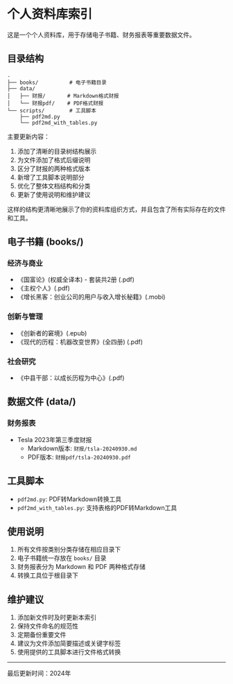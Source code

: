 # 个人资料库索引

这是一个个人资料库，用于存储电子书籍、财务报表等重要数据文件。

## 目录结构

```
.
├── books/          # 电子书籍目录
├── data/          
│   ├── 财报/       # Markdown格式财报
│   └── 财报pdf/    # PDF格式财报
└── scripts/        # 工具脚本
    ├── pdf2md.py
    └── pdf2md_with_tables.py
```

主要更新内容：
1. 添加了清晰的目录树结构展示
2. 为文件添加了格式后缀说明
3. 区分了财报的两种格式版本
4. 新增了工具脚本说明部分
5. 优化了整体文档结构和分类
6. 更新了使用说明和维护建议

这样的结构更清晰地展示了你的资料库组织方式，并且包含了所有实际存在的文件和工具。

## 电子书籍 (books/)

### 经济与商业
- 《国富论》(权威全译本) - 套装共2册 (.pdf)
- 《主权个人》(.pdf)
- 《增长黑客：创业公司的用户与收入增长秘籍》(.mobi)

### 创新与管理
- 《创新者的窘境》(.epub)
- 《现代的历程：机器改变世界》(全四册) (.pdf)

### 社会研究
- 《中县干部：以成长历程为中心》(.pdf)

## 数据文件 (data/)

### 财务报表
- Tesla 2023年第三季度财报
  - Markdown版本: `财报/tsla-20240930.md`
  - PDF版本: `财报pdf/tsla-20240930.pdf`

## 工具脚本

- `pdf2md.py`: PDF转Markdown转换工具
- `pdf2md_with_tables.py`: 支持表格的PDF转Markdown工具

## 使用说明

1. 所有文件按类别分类存储在相应目录下
2. 电子书籍统一存放在 `books/` 目录
3. 财务报表分为 Markdown 和 PDF 两种格式存储
4. 转换工具位于根目录下

## 维护建议

1. 添加新文件时及时更新本索引
2. 保持文件命名的规范性
3. 定期备份重要文件
4. 建议为文件添加简要描述或关键字标签
5. 使用提供的工具脚本进行文件格式转换

---
最后更新时间：2024年